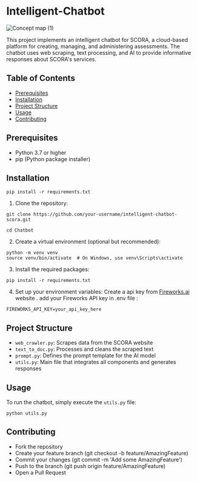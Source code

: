 # Intelligent-Chatbot
![Concept map (1)](https://github.com/geethagayathriv/Intelligent-Chatbot/assets/163413946/38d4e75f-51d0-47a9-ac14-9f1ece9cd17e)


This project implements an intelligent chatbot for SCORA, a cloud-based platform for creating, managing, and administering assessments. The chatbot uses web scraping, text processing, and AI to provide informative responses about SCORA's services.

## Table of Contents
- [Prerequisites](#prerequisites)
- [Installation](#installation)
- [Project Structure](#project-structure)
- [Usage](#usage)
- [Contributing](#contributing)

## Prerequisites

- Python 3.7 or higher
- pip (Python package installer)

## Installation
```
pip install -r requirements.txt
```
1. Clone the repository:
```
git clone https://github.com/your-username/intelligent-chatbot-scora.git
```
```
cd Chatbot
```
2. Create a virtual environment (optional but recommended):
```
python -m venv venv
source venv/bin/activate  # On Windows, use venv\Scripts\activate
```
3. Install the required packages:
```
pip install -r requirements.txt
```
4. Set up your environment variables:
Create a api key from [Fireworks.ai](https://fireworks.ai/api-keys) website .
add your Fireworks API key in .env file :
```
FIREWORKS_API_KEY=your_api_key_here
```
## Project Structure

- `web_crawler.py`: Scrapes data from the SCORA website
- `text_to_doc.py`: Processes and cleans the scraped text
- `prompt.py`: Defines the prompt template for the AI model
- `utils.py`: Main file that integrates all components and generates responses

## Usage

To run the chatbot, simply execute the `utils.py` file:
```
python utils.py
```
## Contributing

- Fork the repository
- Create your feature branch (git checkout -b feature/AmazingFeature)
- Commit your changes (git commit -m 'Add some AmazingFeature')
- Push to the branch (git push origin feature/AmazingFeature)
- Open a Pull Request